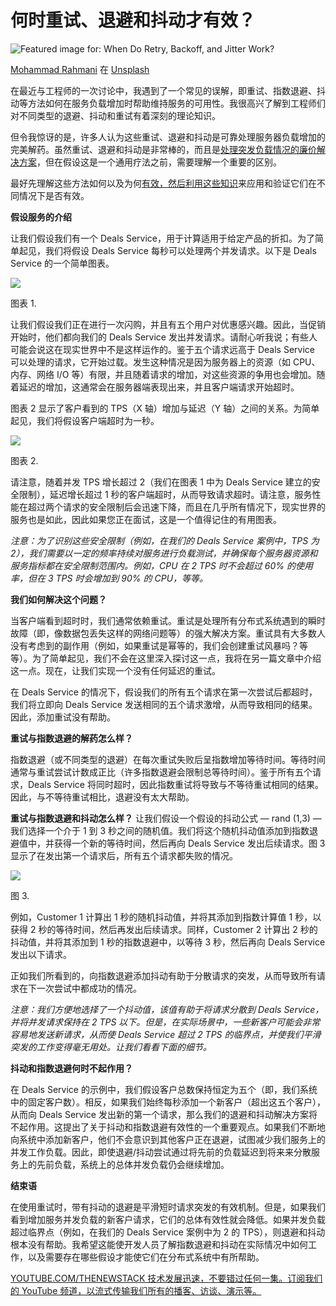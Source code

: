 # 何时重试、退避和抖动才有效？

![Featured image for: When Do Retry, Backoff, and Jitter Work?](https://cdn.thenewstack.io/media/2025/03/c74e4825-mohammad-rahmani-_fx34keqiew-unsplash-1024x683.jpg)

[Mohammad Rahmani](https://unsplash.com/@afgprogrammer?utm_content=creditCopyText&utm_medium=referral&utm_source=unsplash) 在 [Unsplash](https://unsplash.com/photos/man-in-black-long-sleeve-shirt-using-computer-_Fx34KeqIEw?utm_content=creditCopyText&utm_medium=referral&utm_source=unsplash)

在最近与工程师的一次讨论中，我遇到了一个常见的误解，即重试、指数退避、抖动等方法如何在服务负载增加时帮助维持服务的可用性。我很高兴了解到工程师们对不同类型的退避、抖动和重试有着深刻的理论知识。

但令我惊讶的是，许多人认为这些重试、退避和抖动是可靠处理服务器负载增加的完美解药。虽然重试、退避和抖动是非常棒的，而且是[处理突发负载情况的廉价解决方案](https://thenewstack.io/handling-bursty-traffic-in-real-time-analytics-applications/)，但在假设这是一个通用疗法之前，需要理解一个重要的区别。

最好先理解这些方法如何以及为何[有效，然后利用这些知识](https://thenewstack.io/productivity-paradox-productivity-in-the-age-of-knowledge-work/)来应用和验证它们在不同情况下是否有效。

**假设服务的介绍**

让我们假设我们有一个 Deals Service，用于计算适用于给定产品的折扣。为了简单起见，我们将假设 Deals Service 每秒可以处理两个并发请求。以下是 Deals Service 的一个简单图表。

![](https://cdn.thenewstack.io/media/2025/03/06239017-image1-1024x524.png)

图表 1.

让我们假设我们正在进行一次闪购，并且有五个用户对优惠感兴趣。因此，当促销开始时，他们都向我们的 Deals Service 发出并发请求。请耐心听我说；有些人可能会说这在现实世界中不是这样运作的。鉴于五个请求远高于 Deals Service 可以处理的请求，它开始过载。发生这种情况是因为服务器上的资源（如 CPU、内存、网络 I/O 等）有限，并且随着请求的增加，对这些资源的争用也会增加。随着延迟的增加，这通常会在服务器端表现出来，并且客户端请求开始超时。

图表 2 显示了客户看到的 TPS（X 轴）增加与延迟（Y 轴）之间的关系。为简单起见，我们将假设客户端超时为一秒。

![](https://cdn.thenewstack.io/media/2025/03/8b054d14-image3.png)

图表 2.

请注意，随着并发 TPS 增长超过 2（我们在图表 1 中为 Deals Service 建立的安全限制），延迟增长超过 1 秒的客户端超时，从而导致请求超时。请注意，服务性能在超过两个请求的安全限制后会迅速下降，而且在几乎所有情况下，现实世界的服务也是如此，因此如果您正在面试，这是一个值得记住的有用图表。

*注意：为了识别这些安全限制（例如，在我们的 Deals Service 案例中，TPS 为 2），我们需要以一定的频率持续对服务进行负载测试，并确保每个服务器资源和服务指标都在安全限制范围内。例如，CPU 在 2 TPS 时不会超过 60% 的使用率，但在 3 TPS 时会增加到 90% 的 CPU，等等。*

**我们如何解决这个问题？**

当客户端看到超时时，我们通常依赖重试。重试是处理所有分布式系统遇到的瞬时故障（即，像数据包丢失这样的网络问题等）的强大解决方案。重试具有大多数人没有考虑到的副作用（例如，如果重试是幂等的，我们会创建重试风暴吗？等等）。为了简单起见，我们不会在这里深入探讨这一点，我将在另一篇文章中介绍这一点。现在，让我们实现一个没有任何延迟的重试。

在 Deals Service 的情况下，假设我们的所有五个请求在第一次尝试后都超时，我们将立即向 Deals Service 发送相同的五个请求激增，从而导致相同的结果。因此，添加重试没有帮助。

**重试与指数退避的解药怎么样？**

指数退避（或不同类型的退避）在每次重试失败后呈指数增加等待时间。等待时间通常与重试尝试计数成正比（许多指数退避会限制总等待时间）。鉴于所有五个请求，Deals Service 将同时超时，因此指数重试将导致与不等待重试相同的结果。因此，与不等待重试相比，退避没有太大帮助。

**重试与指数退避和抖动怎么样？**
让我们假设一个假设的抖动公式 — rand (1,3) — 我们选择一个介于 1 到 3 秒之间的随机值。我们将这个随机抖动值添加到指数退避值中，并获得一个新的等待时间，然后再向 Deals Service 发出后续请求。图 3 显示了在发出第一个请求后，所有五个请求都失败的情况。

![](https://cdn.thenewstack.io/media/2025/03/9042e653-image2-1024x723.png)

图 3.

例如，Customer 1 计算出 1 秒的随机抖动值，并将其添加到指数计算值 1 秒，以获得 2 秒的等待时间，然后再发出后续请求。同样，Customer 2 计算出 2 秒的抖动值，并将其添加到 1 秒的指数退避中，以等待 3 秒，然后再向 Deals Service 发出以下请求。

正如我们所看到的，向指数退避添加抖动有助于分散请求的突发，从而导致所有请求在下一次尝试中都成功的情况。

*注意：我们方便地选择了一个抖动值，该值有助于将请求分散到 Deals Service，并将并发请求保持在 2 TPS 以下。但是，在实际场景中，一些新客户可能会非常容易地发送新请求，从而使 Deals Service 超过 2 TPS 的临界点，并使我们平滑突发的工作变得毫无用处。让我们看看下面的细节。*

**抖动和指数退避何时不起作用？**

在 Deals Service 的示例中，我们假设客户总数保持恒定为五个（即，我们系统中的固定客户数）。相反，如果我们始终每秒添加一个新客户（超出这五个客户），从而向 Deals Service 发出新的第一个请求，那么我们的退避和抖动解决方案将不起作用。这提出了关于抖动和指数退避有效性的一个重要观点。如果我们不断地向系统中添加新客户，他们不会意识到其他客户正在退避，试图减少我们服务上的并发工作负载。因此，即使退避/抖动尝试通过将先前的负载延迟到将来来分散服务上的先前负载，系统上的总体并发负载仍会继续增加。

**结束语**

在使用重试时，带有抖动的退避是平滑短时请求突发的有效机制。但是，如果我们看到增加服务并发负载的新客户请求，它们的总体有效性就会降低。如果并发负载超过临界点（例如，在我们的 Deals Service 案例中为 2 的 TPS），则退避和抖动根本没有帮助。我希望这能使开发人员了解指数退避和抖动在实际情况中如何工作，以及需要存在哪些假设才能使它们在分布式系统中有所帮助。

[
YOUTUBE.COM/THENEWSTACK
技术发展迅速，不要错过任何一集。订阅我们的 YouTube
频道，以流式传输我们所有的播客、访谈、演示等。
](https://youtube.com/thenewstack?sub_confirmation=1)